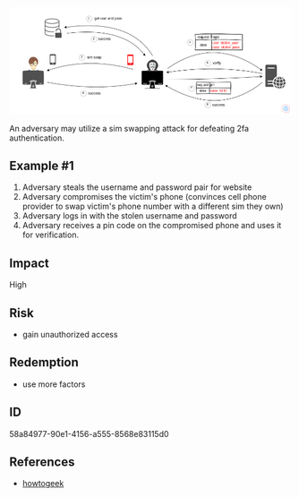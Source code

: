 <p align="center"> <img src="https://raw.githubusercontent.com/qeeqbox/two-factor-authentication-sim-swapping/main/two-factor-authentication-sim-swapping.png"></p>

An adversary may utilize a sim swapping attack for defeating 2fa authentication.

## Example #1
1. Adversary steals the username and password pair for website
2. Adversary compromises the victim's phone (convinces cell phone provider to swap victim's phone number with a different sim they own)
3. Adversary logs in with the stolen username and password
4. Adversary receives a pin code on the compromised phone and uses it for verification.

## Impact
High

## Risk
- gain unauthorized access

## Redemption
- use more factors

## ID
58a84977-90e1-4156-a555-8568e83115d0

## References
- [howtogeek](hthttps://www.howtogeek.com/668922/how-to-protect-yourself-from-sim-swapping-attacks/)
